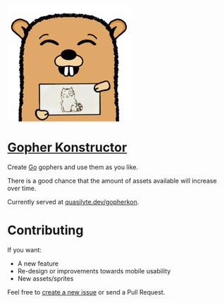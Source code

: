 ![logo](/logo.png)

# [Gopher Konstructor](http://quasilyte.dev/gopherkon)

Create [Go](https://golang.org/) gophers and use them as you like.

There is a good chance that the amount of assets available will increase over time.

Currently served at [quasilyte.dev/gopherkon](http://quasilyte.dev/gopherkon).

# Contributing

If you want:

- A new feature
- Re-design or improvements towards mobile usability
- New assets/sprites

Feel free to [create a new issue](https://github.com/quasilyte/gopherkon/issues/new) or send a Pull Request.
